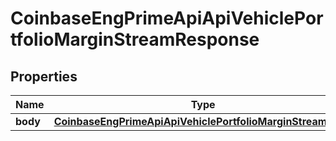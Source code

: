 
# CoinbaseEngPrimeApiApiVehiclePortfolioMarginStreamResponse

## Properties
Name | Type | Description | Notes
------------ | ------------- | ------------- | -------------
**body** | [**CoinbaseEngPrimeApiApiVehiclePortfolioMarginStreamBody**](CoinbaseEngPrimeApiApiVehiclePortfolioMarginStreamBody.md) |  |  [optional]



